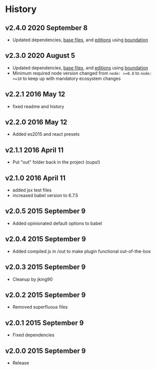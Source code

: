 # History

## v2.4.0 2020 September 8

-   Updated dependencies, [base files](https://github.com/bevry/base), and [editions](https://editions.bevry.me) using [boundation](https://github.com/bevry/boundation)

## v2.3.0 2020 August 5

-   Updated dependencies, [base files](https://github.com/bevry/base), and [editions](https://editions.bevry.me) using [boundation](https://github.com/bevry/boundation)
-   Minimum required node version changed from `node: >=0.8` to `node: >=10` to keep up with mandatory ecosystem changes

## v2.2.1 2016 May 12

-   fixed readme and history

## v2.2.0 2016 May 12

-   Added es2015 and react presets

## v2.1.1 2016 April 11

-   Put "out" folder back in the project (oups!)

## v2.1.0 2016 April 11

-   added jsx test files
-   increased babel version to 6.7.5

## v2.0.5 2015 September 9

-   Added opinionated default options to babel

## v2.0.4 2015 September 9

-   Added compiled js in /out to make plugin functional out-of-the-box

## v2.0.3 2015 September 9

-   Cleanup by jking90

## v2.0.2 2015 September 9

-   Removed superfluous files

## v2.0.1 2015 September 9

-   Fixed dependencies

## v2.0.0 2015 September 9

-   Release
